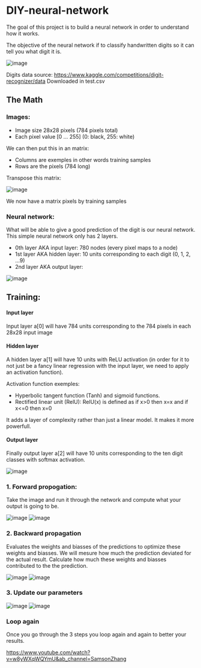# DIY-neural-network
The goal of this project is to build a neural network in order to understand how it works.

The objective of the neural network if to classify handwritten digits so it can tell you what digit it is.

![image](https://user-images.githubusercontent.com/36003383/179868263-b5959e8a-8e71-4840-bbf8-1d2166a3c4bf.png)

Digits data source: https://www.kaggle.com/competitions/digit-recognizer/data
Downloaded in test.csv

## The Math
### Images:
- Image size 28x28 pixels (784 pixels total)
- Each pixel value [0 ... 255] (0: black, 255: white)

We can then put this in an matrix:
- Columns are exemples in other words training samples
- Rows are the pixels (784 long)

Transpose this matrix:

![image](https://user-images.githubusercontent.com/36003383/179868210-33fa52ee-5ea8-4e15-a50d-5d0297e89925.png)

We now have a matrix pixels by training samples

### Neural network:
What will be able to give a good prediction of the digit is our neural network. This simple neural network only has 2 layers.
- 0th layer AKA input layer: 780 nodes (every pixel maps to a node)
- 1st layer AKA hidden layer: 10 units corresponding to each digit (0, 1, 2, ...9)
- 2nd layer AKA output layer:

![image](https://user-images.githubusercontent.com/36003383/179869194-2df385cf-09c6-41e3-abd3-1c1b39d3936c.png)

## Training:

#### Input layer
Input layer  a[0]  will have 784 units corresponding to the 784 pixels in each 28x28 input image

#### Hidden layer
A hidden layer  a[1]  will have 10 units with ReLU activation (in order for it to not just be a fancy linear regression with the input layer, we need to apply an activation function).

Activation function exemples:
- Hyperbolic tangent function (Tanh) and sigmoid functions.
- Rectified linear unit (RelU): RelU(x) is defined as if x>0 then x=x and if x<=0 then x=0

It adds a layer of complexity rather than just a linear model. It makes it more powerfull.

#### Output layer
Finally output layer  a[2]  will have 10 units corresponding to the ten digit classes with softmax activation.

![image](https://user-images.githubusercontent.com/36003383/179871316-63443b81-1dc8-47a1-be41-63262ebd086a.png)

### 1. Forward propogation: 
Take the image and run it through the network and compute what your output is going to be.

![image](https://user-images.githubusercontent.com/36003383/179872264-9cffdc0e-6087-46cc-9f66-a2b0eacfc2c9.png)
![image](https://user-images.githubusercontent.com/36003383/179872432-2854ae50-edb1-4640-a485-c71357da1ffa.png)


### 2. Backward propagation
Evaluates the weights and biasses of the predictions to optimize these weights and biasses. We will mesure how much the prediction deviated for the actual result. Calculate how much these weights and biasses contributed to the the prediction.

![image](https://user-images.githubusercontent.com/36003383/179872360-557bae7a-bff9-4036-8136-c52ff185371e.png)
![image](https://user-images.githubusercontent.com/36003383/179872329-7adfc79b-ab66-4516-a466-3d4a59d6b072.png)

### 3. Update our parameters
![image](https://user-images.githubusercontent.com/36003383/179878624-3f199c84-2926-4421-b3c9-a6cbf1e6449d.png)
![image](https://user-images.githubusercontent.com/36003383/179878667-b02d974c-0772-487d-a310-db6515ca84b5.png)

### Loop again
Once you go through the 3 steps you loop again and again to better your results.

https://www.youtube.com/watch?v=w8yWXqWQYmU&ab_channel=SamsonZhang

